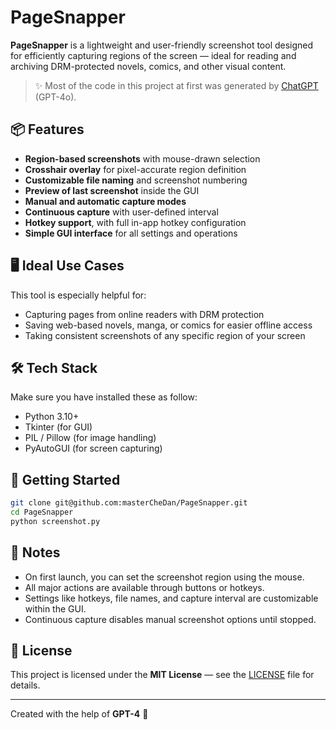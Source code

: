 # PageSnapper

**PageSnapper** is a lightweight and user-friendly screenshot tool designed for efficiently capturing regions of the screen — ideal for reading and archiving DRM-protected novels, comics, and other visual content.

> ✨ Most of the code in this project at first was generated by [ChatGPT](https://openai.com/chatgpt) (GPT-4o).

## 📦 Features

- **Region-based screenshots** with mouse-drawn selection
- **Crosshair overlay** for pixel-accurate region definition
- **Customizable file naming** and screenshot numbering
- **Preview of last screenshot** inside the GUI
- **Manual and automatic capture modes**
- **Continuous capture** with user-defined interval
- **Hotkey support**, with full in-app hotkey configuration
- **Simple GUI interface** for all settings and operations

## 🖥️ Ideal Use Cases

This tool is especially helpful for:

- Capturing pages from online readers with DRM protection
- Saving web-based novels, manga, or comics for easier offline access
- Taking consistent screenshots of any specific region of your screen

## 🛠️ Tech Stack

Make sure you have installed these as follow:

- Python 3.10+
- Tkinter (for GUI)
- PIL / Pillow (for image handling)
- PyAutoGUI (for screen capturing)

## 🚀 Getting Started

```bash
git clone git@github.com:masterCheDan/PageSnapper.git
cd PageSnapper
python screenshot.py
```

## 🧠 Notes

- On first launch, you can set the screenshot region using the mouse.
- All major actions are available through buttons or hotkeys.
- Settings like hotkeys, file names, and capture interval are customizable within the GUI.
- Continuous capture disables manual screenshot options until stopped.

## 📄 License

This project is licensed under the **MIT License** — see the [LICENSE](LICENSE) file for details.

---

Created with the help of **GPT-4** 🤖
